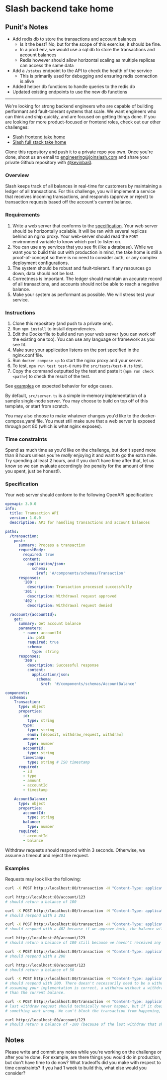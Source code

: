 # Slash backend take home

## Punit's Notes

- Add redis db to store the transactions and account balances
  - Is it the best? No, but for the scope of this exercise, it should be fine.
  - In a prod env, we would use a sql db to store the transactions and account balances
  - Redis however should allow horizontal scaling as multiple replicas can access the same data
- Add a `/status` endpoint to the API to check the health of the service
  - This is primarily used for debugging and ensuring redis connection is alive
- Added helper db functions to handle queries to the redis db
- Updated existing endpoints to use the new db functions

---

We're looking for strong backend engineers who are capable of building performant and fault-tolerant systems that scale. We want engineers who can think and ship quickly, and are focused on getting things done. If you are looking for more product-focused or frontend roles, check out our other challenges:

- [Slash frontend take home](https://github.com/kevinbai0/slash-frontend-take-home)
- [Slash full stack take home](https://github.com/kevinbai0/slash-fullstack-take-home)

Clone this repository and push it to a private repo you own. Once you're done, shoot us an email to [engineering@joinslash.com](mailto:engineering@joinslash.com) and share your private Github repository with [@kevinbai0](https://github.com/kevinbai0).

### Overview

Slash keeps track of all balances in real-time for customers by maintaining a ledger of all transactions. For this challenge, you will implement a service that receives incoming transactions, and responds (approve or reject) to transaction requests based off the account's current balance. 

### Requirements

1. Write a web server that conforms to the [specification](#specification). Your web server should be horizontally scalable. It will be ran with several replicas behind an nginx proxy. Your web-server should read the `PORT` environment variable to know which port to listen on.
2. You can use any services that you see fit (like a database). While we want you to build this out with production in mind, the take home is still a proof-of-concept so there is no need to consider auth, or any complex deployment configurations.
3. The system should be robust and fault-tolerant. If any resources go down, data should not be lost.
4. Correctness is important. The ledger should maintain an accurate record of all transactions, and accounts should not be able to reach a negative balance.
5. Make your system as performant as possible. We will stress test your service.

### Instructions

1. Clone this repository (and push to a private one).
2. Run `npm install` to install dependencies.
3. Edit the Dockerfile to build and run your web server (you can work off the existing one too). You can use any language or framework as you see fit.
4. Make sure your application listens on the port specified in the nginx.conf file.
5. Run `docker compose up` to start the nginx proxy and your server.
6. To test, `npm run test test-0` runs the `src/tests/test-0.ts` test.
7. Copy the command outputted by the test and paste it (`npm run check <path>`) to check the result of the test.

See [examples](#examples) on expected behavior for edge cases.

By default, `src/server.ts` is a simple in-memory implementation of a sample single-node server. You may choose to build on top off of this template, or start from scratch.

You may also choose to make whatever changes you'd like to the docker-compose.yaml file. You must still make sure that a web server is exposed through port 80 (which is what nginx exposes).


### Time constraints

Spend as much time as you'd like on the challenge, but don't spend more than 8 hours unless you're _really_ enjoying it and want to go the extra mile. Try spending at least 2 hours, and if you don't have time after that, let us know so we can evaluate accordingly (no penalty for the amount of time you spent, just be honest!).

### Specification

Your web server should conform to the following OpenAPI specification:

```yaml
openapi: 3.0.0
info:
  title: Transaction API
  version: 1.0.0
  description: API for handling transactions and account balances

paths:
  /transaction:
    post:
      summary: Process a transaction
      requestBody:
        required: true
        content:
          application/json:
            schema:
              $ref: '#/components/schemas/Transaction'
      responses:
        '200':
          description: Transaction processed successfully
        '201':
          description: Withdrawal request approved
        '402':
          description: Withdrawal request denied

  /account/{accountId}:
    get:
      summary: Get account balance
      parameters:
        - name: accountId
          in: path
          required: true
          schema:
            type: string
      responses:
        '200':
          description: Successful response
          content:
            application/json:
              schema:
                $ref: '#/components/schemas/AccountBalance'

components:
  schemas:
    Transaction:
      type: object
      properties:
        id:
          type: string
        type:
          type: string
          enum: [deposit, withdraw_request, withdraw]
        amount:
          type: number
        accountId:
          type: string
        timestamp:
          type: string # ISO timestamp
      required:
        - id
        - type
        - amount
        - accountId
        - timestamp

    AccountBalance:
      type: object
      properties:
        accountId:
          type: string
        balance:
          type: number
      required:
        - accountId
        - balance
```

Withdraw requests should respond within 3 seconds. Otherwise, we assume a timeout and reject the request.

### Examples

Requests may look like the following:
```sh
curl -X POST http://localhost:80/transaction -H "Content-Type: application/json" -d '{"id": "1", "type": "deposit", "amount": 100, "accountId": "123", "timestamp": "2023-01-01T00:00:00Z"}'

curl http://localhost:80/account/123
# should return a balance of 100

curl -X POST http://localhost:80/transaction -H "Content-Type: application/json" -d '{"id": "2", "type": "withdraw_request", "amount": 50, "accountId": "123", "timestamp": "2023-01-01T00:00:01Z"}' 
# should respond with a 201

curl -X POST http://localhost:80/transaction -H "Content-Type: application/json" -d '{"id": "3", "type": "withdraw_request", "amount": 51, "accountId": "123", "timestamp": "2023-01-01T00:00:02Z"}'
# should respond with a 402 because if we approve both, the balance will go negative

curl http://localhost:80/account/123
# should return a balance of 100 still because we haven't received any actual "withdraw"s yet

curl -X POST http://localhost:80/transaction -H "Content-Type: application/json" -d '{"id": "4", "type": "withdraw", "amount": 50, "accountId": "123", "timestamp": "2023-01-01T00:00:03Z"}'
# should respond with a 200

curl http://localhost:80/account/123
# should return a balance of 50

curl -X POST http://localhost:80/transaction -H "Content-Type: application/json" -d '{"id": "5", "type": "withdraw", "amount": 50, "accountId": "123", "timestamp": "2023-01-01T00:00:04Z"}'
# should respond with 200. There doesn't necessarily need to be a withdraw_request before a withdraw.
# assuming your implementation is correct, a withdraw without a withdraw_request will never be more
# than the current balance.

curl -X POST http://localhost:80/transaction -H "Content-Type: application/json" -d '{"id": "6", "type": "withdraw", "amount": 100, "accountId": "123", "timestamp": "2023-01-01T00:00:05Z"}'
# last withdraw request should technically never happen, but if it does, 
# something went wrong. We can't block the transaction from happening, so we must allow it.

curl http://localhost:80/account/123
# should return a balance of -100 (because of the last withdraw that shouldn't have happened)
```

## Notes

Please write and commit any notes while you're working on the challenge or after you're done. For example, are there things you would do in production, but don't have time to do now? What tradeoffs did you make with respect to time constraints? If you had 1 week to build this, what else would you consider? 
